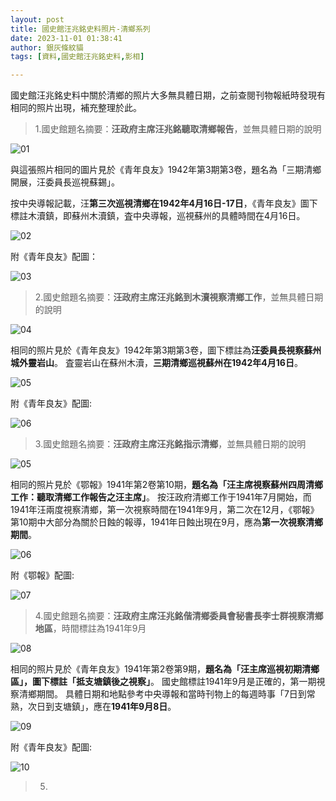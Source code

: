 ```yaml
---
layout: post
title: 國史館汪兆銘史料照片-清鄉系列
date: 2023-11-01 01:38:41
author: 銀灰條紋貓
tags: [資料,國史館汪兆銘史料,影相]

---
```



國史館汪兆銘史料中關於清鄉的照片大多無具體日期，之前查閱刊物報紙時發現有相同的照片出現，補充整理於此。 


>1.國史館題名摘要：**汪政府主席汪兆銘聽取清鄉報告**，並無具體日期的說明

![01](https://s2.loli.net/2023/11/01/wmiBtLvHscISZWy.jpg)

與這張照片相同的圖片見於《青年良友》1942年第3期第3卷，題名為「三期清鄉開展，汪委員長巡視蘇錫」。

按中央導報記載，汪**第三次巡視清鄉在1942年4月16日-17日**，《青年良友》圖下標註木瀆鎮，即蘇州木瀆鎮，査中央導報，巡視蘇州的具體時間在4月16日。

![02](https://s2.loli.net/2023/11/01/Yagpm2M7oL1Bcq8.jpg)

附《青年良友》配圖：

![03](https://s2.loli.net/2023/11/01/4zilPa9As1DUFOk.jpg)



>2.國史館題名摘要：**汪政府主席汪兆銘到木瀆視察清鄉工作**，並無具體日期的說明

![04](https://s2.loli.net/2023/11/01/LNlBJXnsmGrxQP5.jpg)

相同的照片見於《青年良友》1942年第3期第3卷，圖下標註為**汪委員長視察蘇州城外靈岩山**。
査靈岩山在蘇州木瀆，**三期清鄉巡視蘇州在1942年4月16日**。

![05](https://s2.loli.net/2023/11/01/yaL6M9q1sBtS2fP.jpg)

附《青年良友》配圖:

![06](https://s2.loli.net/2023/11/01/IlaUSZuQO5YdCib.jpg)

>3.國史館題名摘要：**汪政府主席汪兆銘指示清鄉**，並無具體日期的說明

![05](https://s2.loli.net/2023/11/01/DZtIx5sY8azTP9Q.jpg)

相同的照片見於《鄂報》1941年第2卷第10期，**題名為「汪主席視察蘇州四周清鄉工作：聽取清鄉工作報告之汪主席」**。
按汪政府清鄉工作于1941年7月開始，而1941年汪兩度視察清鄉，第一次視察時間在1941年9月，第二次在12月，《鄂報》第10期中大部分為關於日蝕的報導，1941年日蝕出現在9月，應為**第一次視察清鄉期間**。

![06](https://s2.loli.net/2023/11/01/7WDgALBaV9yKCFi.jpg)

附《鄂報》配圖:

![07](https://s2.loli.net/2023/11/01/Dg35lebqxfmdvRF.jpg)

>4.國史館題名摘要：**汪政府主席汪兆銘偕清鄉委員會秘書長李士群視察清鄉地區**，時間標註為1941年9月

![08](https://s2.loli.net/2023/11/02/4nOSDE9UAMe6IKN.jpg)

相同的照片見於《青年良友》1941年第2卷第9期，**題名為「汪主席巡視初期清鄉區」，圖下標註「抵支塘鎮後之視察」**。
國史館標註1941年9月是正確的，第一期視察清鄉期間。
具體日期和地點參考中央導報和當時刊物上的每週時事「7日到常熟，次日到支塘鎮」，應在**1941年9月8日**。

![09](https://s2.loli.net/2023/11/02/FjXnWkzLCpARS5Y.jpg)

附《青年良友》配圖:

![10](https://s2.loli.net/2023/11/02/K9uMVlGJbNC7zhZ.jpg)

>5.

